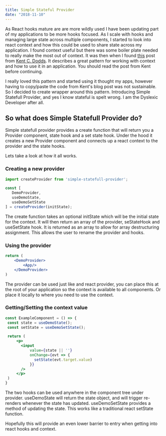 ```yaml
---
title: Simple Stateful Provider
date: "2018-11-10"
---
```


As React hooks mature are are more wildly used I have been updating part of my applications to be more hooks focused. 
As I scale with hooks and managing large state across multiple components, I started to look into react context and how this 
could be used to share state across my application. I found context useful but there was some boiler plate needed to really 
make the most out of context. It was then when I found [this](https://kentcdodds.com/blog/how-to-use-react-context-effectively) 
post from [Kent C. Dodds](https://twitter.com/kentcdodds/). It describes a great pattern for working with context and how to 
use it in an application. You should read the post from Kent before continuing. 

I really loved this pattern and started using it thought my apps, however having to copy/paste the code from Kent's blog post 
was not sustainable. So I decided to create wrapper around this pattern. Introducing Simple Statefull Provider, and yes I know
 stateful is spelt wrong. I am the Dyslexic Developer after all. 
 
 ## So what does Simple Statefull Provider do?
 
 Simple statefull provider provides a create function that will return you a Provider component, state hook and a set state hook. 
 Under the hood it creates a new Provider component and connects up a react context to the provider and the state hooks. 
 
 Lets take a look at how it all works. 
 
 ### Creating a new provider 
 
 ```js
 import createProvider from 'simple-statefull-provider';

const [
    DemoProvider,
    useDemoState,
    useDemoSetState
] = createProvider(initState);
```

The create function takes an optional initState which will be the initial state for the context. It will then return an array 
of the provider, seStateHook and useSetState hook. It is returned as an array to allow for array destructuring assignment. This 
allows the user to rename the provider and hooks. 

### Using the provider 

```jsx
return (
    <DemoProvider>
        <App/>
    </DemoProvider>
)
```

The provider can be used just like and react provider, you can place this at the root of your application so the context is 
 available to all components. Or place it locally to where you need to use the context.
 
 ### Getting/Setting the context value 
 
 ```jsx
 const ExampleComponent = () => {
  const state = useDemoState();
  const setState = useDemoSetState();

  return (
      <p>
        <input
            value={state || ''}
            onChange={evt => {
              setState(evt.target.value)
            }}
        />
      </p>
  )
}
 ```     
 
 The two hooks can be used anywhere in the component tree under provider. useDemoState will return the state object, and 
 will trigger re-renders whenever the state has updated. useDemoSetState provides a method of updating the state. This works 
 like a traditional react setState function.
 
 Hopefully this will provide an even lower barrier to entry when getting into react hooks and context.        
